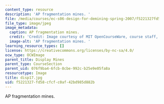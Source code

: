 ```yaml
---
content_type: resource
description: 'AP fragmentation mines. '
file: /media/courses/ec-s06-design-for-demining-spring-2007/f5221327fd58cfcfc0af42bd985d882b_disp17.jpg
file_type: image/jpeg
image_metadata:
  caption: AP fragmentation mines.
  credit: 'Credit: Image courtesy of MIT OpenCourseWare, course staff, and students.'
  image-alt: 'AP fragmentation mines. '
learning_resource_types: []
license: https://creativecommons.org/licenses/by-nc-sa/4.0/
ocw_type: OCWImage
parent_title: Display Mines
parent_type: CourseSection
parent_uid: 076f9ba4-6fcb-8cbe-992c-b25e9e05fa8a
resourcetype: Image
title: disp17.jpg
uid: f5221327-fd58-cfcf-c0af-42bd985d882b
---
```

AP fragmentation mines. 